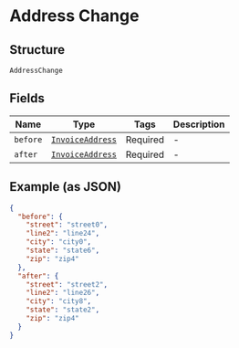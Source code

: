 
# Address Change

## Structure

`AddressChange`

## Fields

| Name | Type | Tags | Description |
|  --- | --- | --- | --- |
| `before` | [`InvoiceAddress`](../../doc/models/invoice-address.md) | Required | - |
| `after` | [`InvoiceAddress`](../../doc/models/invoice-address.md) | Required | - |

## Example (as JSON)

```json
{
  "before": {
    "street": "street0",
    "line2": "line24",
    "city": "city0",
    "state": "state6",
    "zip": "zip4"
  },
  "after": {
    "street": "street2",
    "line2": "line26",
    "city": "city8",
    "state": "state2",
    "zip": "zip4"
  }
}
```

